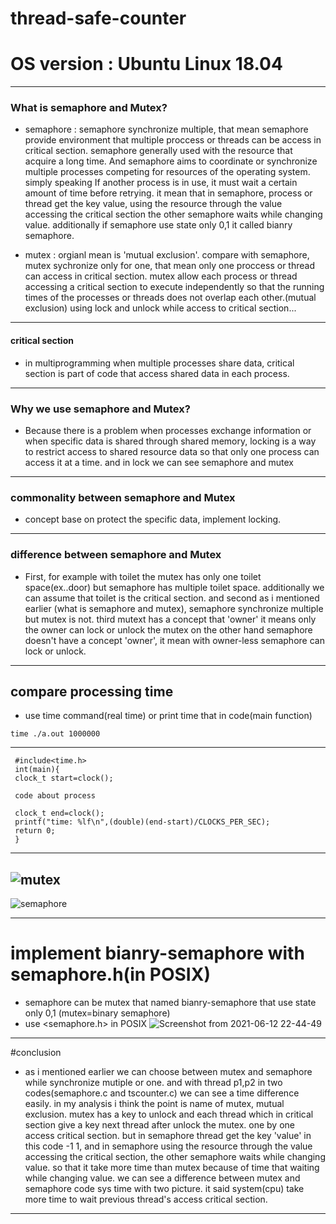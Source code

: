 # thread-safe-counter
# OS version : Ubuntu Linux 18.04


------------

### What is semaphore and Mutex?
+ semaphore : semaphore synchronize multiple, that mean semaphore provide environment that multiple proccess or threads can be access in critical section. semaphore generally used with the resource that acquire a long time.
 And semaphore aims to coordinate or synchronize multiple processes competing for resources of the operating system.
simply speaking If another process is in use, it must wait a certain amount of time before retrying. it mean that in semaphore, process or thread get the key value, using the resource through the value accessing the critical section the other semaphore waits while changing value.
additionally if semaphore use state only 0,1 it called bianry semaphore.

+ mutex : orgianl mean is 'mutual exclusion'. compare with semaphore, mutex sychronize only for one, that mean only one proccess or thread can access in critical section.
mutex allow each process or thread accessing a critical section to execute independently so that the running times of the processes or threads does not overlap each other.(mutual exclusion)
using lock and unlock while access to critical section...

------------
#### critical section
+ in multiprogramming when multiple processes share data, critical section is part of code that access shared data in each process.
------------
### Why we use semaphore and Mutex?
+ Because there is a problem when processes exchange information or when specific data is shared through shared memory, locking is a way to restrict access to shared resource data so that only one process can access it at a time. and in lock we can see semaphore and mutex

------------

### commonality between semaphore and Mutex
+ concept base on protect the specific data, implement locking.

------------

### difference between semaphore and Mutex
+ First, for example with toilet the mutex has only one toilet space(ex..door) but semaphore has multiple toilet space. additionally we can assume that toilet is the critical section.
and second as i mentioned earlier (what is semaphore and mutex), semaphore synchronize multiple but mutex is not.
third mutext has a concept that 'owner' it means only the owner can lock or unlock the mutex on the other hand semaphore doesn't have a concept 'owner', it mean with owner-less semaphore can lock or unlock.
------------

## compare processing time
+ use time command(real time) or print time that in code(main function)
```
time ./a.out 1000000
```
------------
```
 #include<time.h>
 int(main){
 clock_t start=clock();

 code about process

 clock_t end=clock();
 printf("time: %lf\n",(double)(end-start)/CLOCKS_PER_SEC);
 return 0;
 }
```
------------
![mutex](https://user-images.githubusercontent.com/80217642/121780058-913d7d80-cbd9-11eb-990c-d1d1eac2e068.png)
------------
![semaphore](https://user-images.githubusercontent.com/80217642/121780084-b500c380-cbd9-11eb-9d52-7c25f19e6e59.png)

------------
# implement bianry-semaphore with semaphore.h(in POSIX)
+ semaphore can be mutex that named bianry-semaphore that use state only 0,1
 (mutex=binary semaphore)
+ use <semaphore.h> in POSIX
![Screenshot from 2021-06-12 22-44-49](https://user-images.githubusercontent.com/80217642/121780121-e5486200-cbd9-11eb-90b3-7dc06d164d74.png)
------------
 
#conclusion
+ as i mentioned earlier we can choose between mutex and semaphore while synchronize mutiple or one.
and with thread p1,p2 in two codes(semaphore.c and tscounter.c) we can see a time difference easily.
in my analysis i think the point is name of mutex, mutual exclusion.
mutex has a key to unlock and each thread which in critical section give a key next thread after unlock the mutex. one by one access critical section.
but in semaphore thread get the key 'value' in this code -1 1, and in semaphore using the resource through the value accessing the critical section, the other semaphore waits while changing value.
so that it take more time than mutex because of time that waiting while changing value.
we can see a difference between mutex and semaphore code sys time with two picture. it said system(cpu) take more time to wait previous thread's access critical section. 
------------






